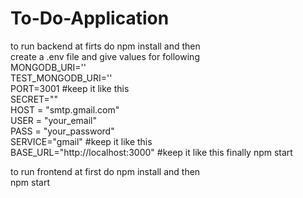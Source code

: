 # To-Do-Application
to run backend at firts do npm install and then  
create a .env file and give values for following  
MONGODB_URI=''  
TEST_MONGODB_URI=''  
PORT=3001 #keep it like this  
SECRET=""   
HOST = "smtp.gmail.com"  
USER = "your_email"  
PASS = "your_password"  
SERVICE="gmail" #keep it like this  
BASE_URL="http://localhost:3000" #keep it like this finally npm start  

to run frontend at first do npm install and then  
npm start



